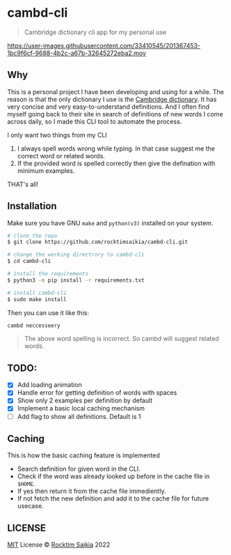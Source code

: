 # cambd-cli

> Cambridge dictionary cli app for my personal use

https://user-images.githubusercontent.com/33410545/201367453-1bc9f6cf-9688-4b2c-a67b-32645272eba2.mov

## Why

This is a personal project I have been developing and using for a while. The reason is that the only dictionary I use is the [Cambridge dictionary](https://dictionary.cambridge.org/). It has very concise and very easy-to-understand definitions. And I often find myself going back to their site in search of definitions of new words I come across daily, so I made this CLI tool to automate the process.

I only want two things from my CLI

1. I always spell words wrong while typing. In that case suggest me the correct word or related words.
2. If the provided word is spelled correctly then give the defination with minimum examples.

THAT's all!

## Installation

Make sure you have GNU `make` and `python(v3)` installed on your system.

```sh
# clone the repo
$ git clone https://github.com/rocktimsaikia/cambd-cli.git

# change the working directrory to cambd-cli
$ cd cambd-cli

# install the requirements
$ python3 -m pip install -r requirements.txt

# install cambd-cli
$ sudo make install

```

Then you can use it like this:

```sh
cambd neccesseery
```

> The above word spelling is incorrect. So cambd will suggest related words.

## TODO:

- [x] Add loading animation
- [x] Handle error for getting definition of words with spaces
- [x] Show only 2 examples per definition by default
- [x] Implement a basic local caching mechanism
- [ ] Add flag to show all definitions. Default is 1

## Caching

This is how the basic caching feature is implemented

- Search definition for given word in the CLI.
- Check if the word was already looked up before in the cache file in `$HOME`.
- If yes then return it from the cache file immediently.
- If not fetch the new definition and add it to the cache file for future usecase.

## LICENSE

[MIT](./LICENSE) License &copy; [Rocktim Saikia](https://rocktimsaikia.com) 2022
